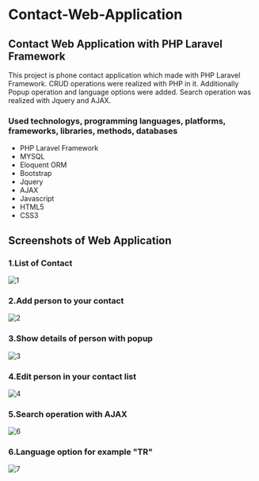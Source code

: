 # Contact-Web-Application
## Contact Web Application with PHP Laravel Framework

This project is phone contact application which made with PHP Laravel Framework. CRUD operations were realized with PHP in it. Additionally Popup operation and language options were added. Search operation was realized with Jquery and AJAX. 


### Used technologys, programming languages, platforms, frameworks, libraries, methods, databases
- PHP Laravel Framework
- MYSQL
- Eloquent ORM
- Bootstrap 
- Jquery 
- AJAX
- Javascript 
- HTML5 
- CSS3 


## Screenshots of Web Application

### 1.List of Contact

![1](https://user-images.githubusercontent.com/48470323/66275974-ce932900-e896-11e9-8d19-518893044862.png)


### 2.Add person to your contact

![2](https://user-images.githubusercontent.com/48470323/66275975-cf2bbf80-e896-11e9-96cc-2a1d1811efa8.png)


### 3.Show details of person with popup
![3](https://user-images.githubusercontent.com/48470323/66275976-cf2bbf80-e896-11e9-8911-93b23e9d291d.png)



### 4.Edit person in your contact list
![4](https://user-images.githubusercontent.com/48470323/66275971-cdfa9280-e896-11e9-9b04-777b8f0e0f68.png)



### 5.Search operation with AJAX
![6](https://user-images.githubusercontent.com/48470323/66275972-ce932900-e896-11e9-840a-81010fbdf90d.png)


### 6.Language option for example "TR"
![7](https://user-images.githubusercontent.com/48470323/66275973-ce932900-e896-11e9-90d6-5e4ed0e167f7.png)




